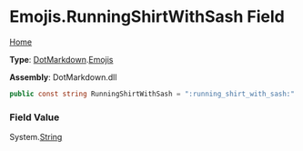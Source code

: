# Emojis\.RunningShirtWithSash Field

[Home](../../../README.md)

**Type**: [DotMarkdown](../../README.md)\.[Emojis](../README.md)

**Assembly**: DotMarkdown\.dll

```csharp
public const string RunningShirtWithSash = ":running_shirt_with_sash:"
```

### Field Value

System\.[String](https://docs.microsoft.com/en-us/dotnet/api/system.string)